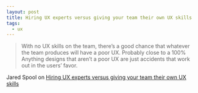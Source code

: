 ```yaml
---
layout: post
title: Hiring UX experts versus giving your team their own UX skills
tags:
  - ux
---
```


>With no UX skills on the team, there’s a good chance that whatever the team produces will have a poor UX. Probably close to a 100% Anything designs that aren’t a poor UX are just accidents that work out in the users’ favor.



Jared Spool on [Hiring UX experts versus giving your team their own UX skills](https://medium.com/@jmspool/hiring-ux-experts-versus-giving-your-team-their-own-ux-skills-c1fd9e4e480)

